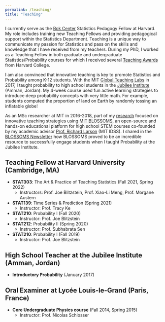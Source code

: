 ```yaml
---
permalink: /teaching/
title: "Teaching"
---
```


I currently serve as the [Bok Center](https://bokcenter.harvard.edu/) Statistics Pedagogy Fellow at Harvard. My role includes training new Teaching Fellows and providing pedagogical support within the Statistics Department. Teaching is a unique way to communicate my passion for Statistics and pass on the skills and knowledge that I have received from my teachers. During my PhD, I worked as a Teaching Fellow in both graduate and undergraduate Statistics/Probability courses for which I received several [Teaching Awards](https://bokcenter.harvard.edu/teaching-awards) from Harvard College.

I am also convinced that innovative teaching is key to promote Statistics and Probability among K-12 students. With the MIT [Global Teaching Labs](https://misti.mit.edu/your-resources/crafting-your-experience/types-programs/global-teaching-labs) in 2017, I taught probability to high school students in the [Jubilee Institute](http://www.jubilee.edu.jo/) (Amman, Jordan). My 4-week course used fun active learning strategies to introduce deep probability concepts with very little math. For example, students computed the proportion of land on Earth by randomly tossing an inflatable globe!

As an MSc researcher at MIT in 2016-2018, part of my [research](https://onlineinnovationsjournal.com/streams/editor-s-choice-articles/17558d930bc39ba2.html) focused on innovative teaching strategies using [MIT BLOSSOMS](https://blossoms.mit.edu/mit_blossoms_initiative_math_science_video_lessons_high_school_students), an
open-source and hands-on educational platform for high school STEM courses co-founded by my academic advisor [Prof. Richard Larson](https://idss.mit.edu/staff/richard-larson/) (MIT IDSS). I shared in the [BLOSSOMS Newsletter](https://blossoms.mit.edu/news/newsletters/december_2016_january_2017) how BLOSSOMS proved to be an incredible resource to successfully engage students when I taught Probability at the Jubilee Institute.

## Teaching Fellow at Harvard University (Cambridge, MA)
- **STAT303**: The Art & Practice of Teaching Statistics (Fall 2021, Spring 2022)
    - Instructors: Prof. Joe Blitzstein, Prof. Xiao-Li Meng, Prof. Morgane Austern
- **STAT139**: Time Series & Prediction (Spring 2021)
    - Instructor: Prof. Tracy Ke
- **STAT210**: Probability I (Fall 2020)
    - Instructor: Prof. Joe Blitzstein
- **STAT212**: Probability II (Spring 2020)
    - Instructor: Prof. Subhabrata Sen
- **STAT210**: Probability I (Fall 2019)
    - Instructor: Prof. Joe Blitzstein

## High School Teacher at the Jubilee Institute (Amman, Jordan)
- **Introductory Probability** (January 2017)

## Oral Examiner at Lycée Louis-le-Grand (Paris, France)
- **Core Undergraduate Physics course** (Fall 2014, Spring 2015)
    - Instructor: Prof. Nicolas Schlosser
